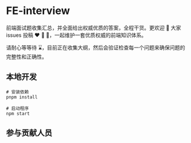 # FE-interview

前端面试题收集汇总，并全面给出权威优质的答案，全程干货。更欢迎 👏 大家 issues 投稿 ❤️ 💞 💖，一起维护一套优质权威的前端知识体系。

请耐心等等待 ⌛️，目前正在收集大纲，然后会验证检查每一个问题来确保问题的完整性和正确性。

## 本地开发

```shell
# 安装依赖
pnpm install

# 启动程序
npm start
```

## 参与贡献人员

<!-- GITCONTRIBUTOR_START -->

<!-- GITCONTRIBUTOR_END -->
